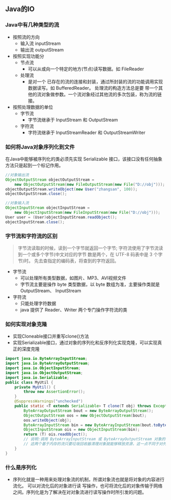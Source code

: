 ## Java的IO
### Java中有几种类型的流
- 按照流的方向
    - 输入流 inputStream
    - 输出流 outputStream
- 按照实现功能分
    - 节点流
        - 可以从或向一个特定的地方(节点)读写数据。如 FileReader
    - 处理流
        - 是对一个 已存在的流的连接和封装，通过所封装的流的功能调用实现数据读写。如 BufferedReader。
        处理流的构造方法总是要 带一个其他的流对象做参数。一个流对象经过其他流的多次包装，称为流的链接。
- 按照处理数据的单位
    - 字节流
        - 字节流继承于 InputStream 和 OutputStream
    - 字符流   
        - 字符流继承于 InputStreamReader 和 OutputStreamWriter 
### 如何将Java对象序列化到文件
在Java中能够被序列化的类必须先实现 Serializable 接口，该接口没有任何抽象方法只是起到一个标记作用。
```java
//对象输出流
ObjectOutputStream objectOutputStream = 
    new ObjectOutputStream(new FileOutputStream(new File("D://obj")));
objectOutputStream.writeObject(new User("zhangsan", 100));
objectOutputStream.close();

//对象输入流
ObjectInputStream objectInputStream =
    new ObjectInputStream(new FileInputStream(new File("D://obj")));
User user = (User)objectInputStream.readObject();
objectInputStream.close();
```

### 字节流和字符流的区别
> 字节流读取的时候，读到一个字节就返回一个字节; 
> 字符流使用了字节流读到一个或多个字节(中文对应的字节 数是两个，在 UTF-8 码表中是 3 个字节)时。
> 先去查指定的编码表，将查到的字符返回。

- 字节流
    - 可以处理所有类型数据，如图片、MP3、AVI视频文件
    - 字节流主要是操作 byte 类型数据，以 byte 数组为准，主要操作类就是 OutputStream、 InputStream
- 字符流
    - 只能处理字符数据
    - java 提供了 Reader、Writer 两个专门操作字符流的类
    
### 如何实现对象克隆
- 实现Cloneable接口并重写clone()方法
- 实现Serializable接口，通过对象的序列化和反序列化实现克隆，可以实现真正的深度克隆
```java
import java.io.ByteArrayInputStream;
import java.io.ByteArrayOutputStream;
import java.io.ObjectInputStream;
import java.io.ObjectOutputStream;
import java.io.Serializable;
public class MyUtil {
    private MyUtil() {
        throw new AssertionError();
    }
    @SuppressWarnings("unchecked")
    public static <T extends Serializable> T clone(T obj) throws Exception {
        ByteArrayOutputStream bout = new ByteArrayOutputStream();
        ObjectOutputStream oos = new ObjectOutputStream(bout);
        oos.writeObject(obj);
        ByteArrayInputStream bin = new ByteArrayInputStream(bout.toByteArray());
        ObjectInputStream ois = new ObjectInputStream(bin);
        return (T) ois.readObject();
        // 说明:调用 ByteArrayInputStream 或 ByteArrayOutputStream 对象的 close 方法没有任何意义
        // 这两个基于内存的流只要垃圾回收器清理对象就能够释放资源，这一点不同于对外部资源(如文件流)的释放
    }
}
```

### 什么是序列化
- 序列化就是一种用来处理对象流的机制，所谓对象流也就是将对象的内容进行流化。
可以对流化后的对象进行读 写操作，也可将流化后的对象传输于网络之间。序列化是为了解决在对对象流进行读写操作时所引发的问题。
